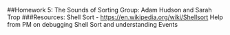 ##Homework 5: The Sounds of Sorting
Group: Adam Hudson and Sarah Trop
###Resources:
Shell Sort - https://en.wikipedia.org/wiki/Shellsort
Help from PM on debugging Shell Sort and understanding Events
